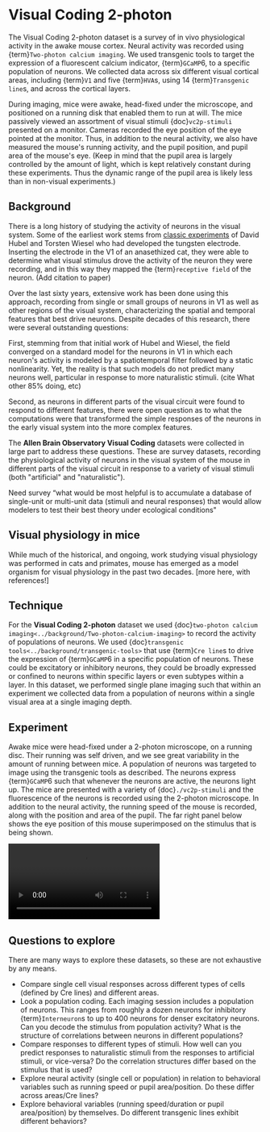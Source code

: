 # Visual Coding 2-photon

The Visual Coding 2-photon dataset is a survey of in vivo physiological activity
in the awake mouse cortex. Neural activity was recorded using {term}`Two-photon
calcium imaging`. We used transgenic tools to target the expression of a
fluorescent calcium indicator, {term}`GCaMP`6, to a specific population of
neurons. We collected data across six different visual cortical areas, including
{term}`V1` and five {term}`HVA`s, using 14 {term}`Transgenic line`s, and across
the cortical layers.

During imaging, mice were awake, head-fixed under the microscope, and positioned
on a running disk that enabled them to run at will. The mice passively viewed an
assortment of visual stimuli {doc}`vc2p-stimuli` presented on a
monitor. Cameras recorded the eye position of the eye pointed at the monitor.
Thus, in addition to the neural activity, we also have measured the mouse's
running activity, and the pupil position, and pupil area of the mouse's eye.
(Keep in mind that the pupil area is largely controlled by the amount of light,
which is kept relatively constant during these experiments. Thus the dynamic
range of the pupil area is likely less than in non-visual experiments.)

## Background
There is a long history of studying the activity of neurons in the visual
system. Some of the earliest work stems from [classic
experiments](https://www.youtube.com/watch?v=8VdFf3egwfg) of David Hubel and
Torsten Wiesel who had developed the tungsten electrode. Inserting the electrode
in the V1 of an anasethized cat, they were able to determine what visual
stimulus drove the activity of the neuron they were recording, and in this way
they mapped the {term}`receptive field` of the neuron. (Add citation to paper)

Over the last sixty years, extensive work has been done using this approach,
recording from single or small groups of neurons in V1 as well as other regions
of the visual system, characterizing the spatial and temporal features that best
drive neurons. Despite decades of this research, there were several outstanding
questions:

First, stemming from that initial work of Hubel and Wiesel, the field converged on a standard model for the neurons in V1 in which each neuron's activity is modeled by a spatiotemporal filter followed by a static nonlinearity. Yet, the reality is that such models do not predict many neurons well, particular in response to more naturalistic stimuli.
(cite What other 85% doing, etc)

Second, as neurons in different parts of the visual circuit were found to respond to different features, there were open question as to what the computations were that transformed the simple responses of the neurons in the early visual system into the more complex features.

The <b>Allen Brain Observatory Visual Coding</b> datasets were collected in large part to address these questions. These are survey datasets, recording the physiological activity of neurons in the visual system of the mouse in different parts of the visual circuit in response to a variety of visual stimuli (both "artificial" and "naturalistic").

Need survey
“what would be most helpful is to accumulate a database of single-unit or multi-unit data (stimuli and neural responses) that would allow modelers to test their best theory under ecological conditions"

## Visual physiology in mice
While much of the historical, and ongoing, work studying visual physiology was performed in cats and primates, mouse has emerged as a model organism for visual physiology in the past two decades.
[more here, with references!]

## Technique
For the **Visual Coding 2-photon** dataset we used
{doc}`two-photon calcium imaging<../background/Two-photon-calcium-imaging>` to
record the activity of populations of neurons. We used
{doc}`transgenic tools<../background/transgenic-tools>` that use
{term}`Cre line`s to drive the expression of {term}`GCaMP`6 in a specific
population of neurons. These could be excitatory or inhibitory neurons, they
could be broadly expressed or confined to neurons within specific layers or even
subtypes within a layer. In this dataset, we performed single plane imaging such
that within an experiment we collected data from a population of neurons within
a single visual area at a single imaging depth.

## Experiment
Awake mice were head-fixed under a 2-photon microscope, on a running disc. Their running was self driven, and we see great variability in the amount of running between mice. A population of neurons was targeted to image using the transgenic tools as described. The neurons express {term}`GCaMP`6 such that whenever the neurons are active, the neurons light up. The mice are presented with a variety of {doc}`./vc2p-stimuli` and the fluorescence of the neurons is recorded using the 2-photon microscope. In addition to the neural activity, the running speed of the mouse is recorded, along with the position and area of the pupil. The far right panel below shows the eye position of this mouse superimposed on the stimulus that is being shown.

<video controls src="/resources/VicCoginExpt.mp4"></video>

## Questions to explore
There are many ways to explore these datasets, so these are not exhaustive by any means.
- Compare single cell visual responses across different types of cells (defined by Cre lines) and different areas.
- Look a population coding. Each imaging session includes a population of neurons. This ranges from roughly a dozen neurons for inhibitory {term}`Interneuron`s to up to 400 neurons for denser excitatory neurons. Can you decode the stimulus from population activity? What is the structure of correlations between neurons in different populations?
- Compare responses to different types of stimuli. How well can you predict responses to naturalistic stimuli from the responses to artificial stimuli, or vice-versa? Do the correlation structures differ based on the stimulus that is used?
- Explore neural activity (single cell or population) in relation to behavioral variables such as running speed or pupil area/position. Do these differ across areas/Cre lines?
- Explore behavioral variables (running speed/duration or pupil area/position) by themselves. Do different transgenic lines exhibit different behaviors?
